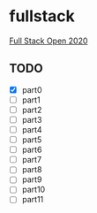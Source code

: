 # fullstack

[Full Stack Open 2020](https://fullstackopen.com/en/)

## TODO

- [x] part0
- [ ] part1
- [ ] part2
- [ ] part3
- [ ] part4
- [ ] part5
- [ ] part6
- [ ] part7
- [ ] part8
- [ ] part9
- [ ] part10
- [ ] part11
